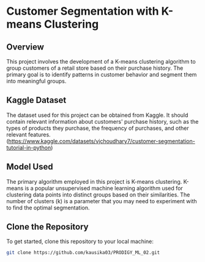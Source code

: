 # Customer Segmentation with K-means Clustering

## Overview
This project involves the development of a K-means clustering algorithm to group customers of a retail store based on their purchase history. The primary goal is to identify patterns in customer behavior and segment them into meaningful groups.

## Kaggle Dataset
The dataset used for this project can be obtained from Kaggle. It should contain relevant information about customers' purchase history, such as the types of products they purchase, the frequency of purchases, and other relevant features. (https://www.kaggle.com/datasets/vjchoudhary7/customer-segmentation-tutorial-in-python)

## Model Used
The primary algorithm employed in this project is K-means clustering. K-means is a popular unsupervised machine learning algorithm used for clustering data points into distinct groups based on their similarities. The number of clusters (k) is a parameter that you may need to experiment with to find the optimal segmentation.

## Clone the Repository
To get started, clone this repository to your local machine:

```bash
git clone https://github.com/kausika03/PRODIGY_ML_02.git
